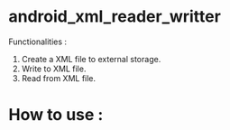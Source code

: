 android_xml_reader_writter
==========================

Functionalities : 

1. Create a XML file to external storage.
2. Write to XML file.
2. Read from XML file.

How to use :
==========================



